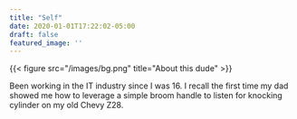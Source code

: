 ```yaml
---
title: "Self"
date: 2020-01-01T17:22:02-05:00
draft: false
featured_image: ''
---
```

{{< figure src="/images/bg.png"
title="About this dude" >}}

Been working in the IT industry since I was 16. I recall the first time my dad showed me how to leverage a simple broom handle to listen for knocking cylinder on my old Chevy Z28. 
